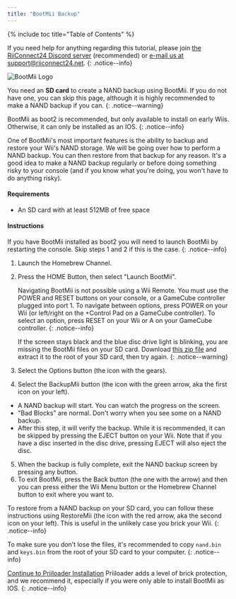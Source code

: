 ```yaml
---
title: "BootMii Backup"
---
```


{% include toc title="Table of Contents" %}

If you need help for anything regarding this tutorial, please join [the RiiConnect24 Discord server](https://discord.gg/rc24) (recommended) or [e-mail us at support@riiconnect24.net](mailto:support@riiconnect24.net).
{: .notice--info}

![BootMii Logo](/images/bootmii.png)

You need an **SD card** to create a NAND backup using BootMii.
If you do not have one, you can skip this page, although it is highly recommended to make a NAND backup if you can.
{: .notice--warning}

BootMii as boot2 is recommended, but only available to install on early Wiis. Otherwise, it can only be installed as an IOS.
{: .notice--info}

One of BootMii's most important features is the ability to backup and restore your Wii's NAND storage. We will be going over how to perform a NAND backup. You can then restore from that backup for any reason. It's a good idea to make a NAND backup regularly or before doing something risky to your console (and if you know what you're doing, you won't have to do anything risky).

#### Requirements
* An SD card with at least 512MB of free space

#### Instructions
If you have BootMii installed as boot2 you will need to launch BootMii by restarting the console. Skip steps 1 and 2 if this is the case.
{: .notice--info}
1. Launch the Homebrew Channel.
2. Press the HOME Button, then select "Launch BootMii".

    Navigating BootMii is not possible using a Wii Remote. You must use the POWER and RESET buttons on your console, or a GameCube controller plugged into port 1.
    To navigate between options, press POWER on your Wii (or left/right on the +Control Pad on a GameCube controller).
    To select an option, press RESET on your Wii or A on your GameCube controller.
    {: .notice--info}
    
    
    If the screen stays black and the blue disc drive light is blinking, you are missing the BootMii files on your SD card.
    Download [this zip file](https://static.hackmii.com/bootmii_sd_files.zip) and extract it to the root of your SD card, then try again.
    {: .notice--warning}

3. Select the Options button (the icon with the gears).
4. Select the BackupMii button (the icon with the green arrow, aka the first icon on your left).
- A NAND backup will start. You can watch the progress on the screen.
- "Bad Blocks" are normal. Don't worry when you see some on a NAND backup.
- After this step, it will verify the backup. While it is recommended, it can be skipped by pressing the EJECT button on your Wii. Note that if you have a disc inserted in the disc drive, pressing EJECT will also eject the disc.
5. When the backup is fully complete, exit the NAND backup screen by pressing any button.
6. To exit BootMii, press the Back button (the one with the arrow) and then you can press either the Wii Menu button or the Homebrew Channel button to exit where you want to.

To restore from a NAND backup on your SD card, you can follow these instructions using RestoreMii (the icon with the red arrow, aka the second icon on your left). This is useful in the unlikely case you brick your Wii.
{: .notice--info}

To make sure you don’t lose the files, it's recommended to copy `nand.bin` and `keys.bin` from the root of your SD card to your computer. 
{: .notice--info}

[Continue to Priiloader Installation](priiloader)
Priiloader adds a level of brick protection, and we recommend it, especially if you were only able to install BootMii as IOS.
{: .notice--info}
